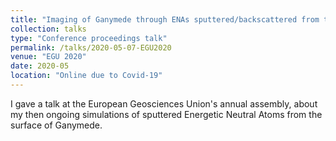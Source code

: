 ```yaml
---
title: "Imaging of Ganymede through ENAs sputtered/backscattered from the surface"
collection: talks
type: "Conference proceedings talk"
permalink: /talks/2020-05-07-EGU2020
venue: "EGU 2020"
date: 2020-05
location: "Online due to Covid-19"
---
```

I gave a talk at the European Geosciences Union's annual assembly, about my then ongoing simulations of sputtered Energetic Neutral Atoms from the surface of Ganymede.
